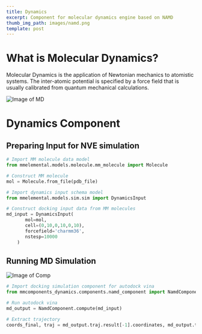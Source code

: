 ```yaml
---
title: Dynamics
excerpt: Component for molecular dynamics engine based on NAMD
thumb_img_path: images/namd.png
template: post
---
```

# What is Molecular Dynamics?
Molecular Dynamics is the application of Newtonian mechanics to atomistic systems. The inter-atomic potential is specified by a force field that is usually calibrated from quantum mechanical calculations.

![Image of MD](https://github.com/MolSSI/MMIC_dynamics/blob/master/mmic_dynamics/data/imgs/dynamics.png?raw=true)
    

# Dynamics Component
## Preparing Input for NVE simulation

```python
# Import MM molecule data model
from mmelemental.models.molecule.mm_molecule import Molecule

# Construct MM molecule
mol = Molecule.from_file(pdb_file)

# Import dynamics input schema model
from mmelemental.models.sim.sim import DynamicsInput

# Construct docking input data from MM molecules
md_input = DynamicsInput(
	   mol=mol,
	   cell=(0,10,0,10,0,10),
	   forcefield='charmm36',
	   nstesp=10000
	)
```

## Running MD Simulation
![Image of Comp](https://github.com/MolSSI/MMIC_dynamics/blob/master/mmic_dynamics/data/imgs/md.png?raw=true)

```python
# Import docking simulation component for autodock vina
from mmcomponents_dynamics.components.namd_component import NamdComponent

# Run autodock vina
md_output = NamdComponent.compute(md_input)

# Extract trajectory
coords_final, traj = md_output.traj.result[-1].coordinates, md_output.traj
```
